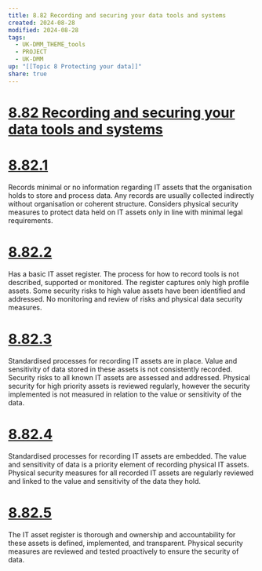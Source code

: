 ```yaml
---
title: 8.82 Recording and securing your data tools and systems
created: 2024-08-28
modified: 2024-08-28
tags:
  - UK-DMM_THEME_tools
  - PROJECT
  - UK-DMM
up: "[[Topic 8 Protecting your data]]"
share: true
---
```

# [8.82 Recording and securing your data tools and systems](8.82%20Recording%20and%20securing%20your%20data%20tools%20and%20systems.md)
# [8.82.1](8.82.1.md)

Records minimal or no information regarding IT assets that the organisation holds to store and process data. Any records are usually collected indirectly without organisation or coherent structure. Considers physical security measures to protect data held on IT assets only in line with minimal legal requirements.

# [8.82.2](8.82.2.md)

Has a basic IT asset register. The process for how to record tools is not described, supported or monitored. The register captures only high profile assets. Some security risks to high value assets have been identified and addressed. No monitoring and review of risks and physical data security measures.

# [8.82.3](8.82.3.md)

Standardised processes for recording IT assets are in place. Value and sensitivity of data stored in these assets is not consistently recorded. Security risks to all known IT assets are assessed and addressed. Physical security for high priority assets is reviewed regularly, however the security implemented is not measured in relation to the value or sensitivity of the data.

# [8.82.4](8.82.4.md)

Standardised processes for recording IT assets are embedded. The value and sensitivity of data is a priority element of recording physical IT assets. Physical security measures for all recorded IT assets are regularly reviewed and linked to the value and sensitivity of the data they hold.

# [8.82.5](8.82.5.md)

The IT asset register is thorough and ownership and accountability for these assets is defined, implemented, and transparent. Physical security measures are reviewed and tested proactively to ensure the security of data.
